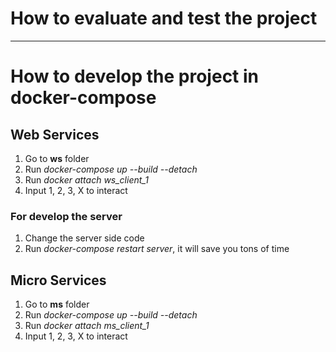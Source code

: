 # How to evaluate and test the project

----------------------------------------

# How to develop the project in docker-compose
## Web Services
1. Go to **ws** folder
2. Run *docker-compose up --build --detach*
3. Run *docker attach ws_client_1*
4. Input 1, 2, 3, X to interact
### For develop the server
1. Change the server side code
2. Run *docker-compose restart server*, it will save you tons of time

## Micro Services
1. Go to **ms** folder
2. Run *docker-compose up --build --detach*
3. Run *docker attach ms_client_1*
4. Input 1, 2, 3, X to interact
